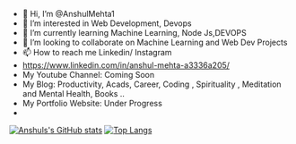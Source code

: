 - 👋 Hi, I’m @AnshulMehta1
- 👀 I’m interested in Web Development, Devops
- 🌱 I’m currently learning Machine Learning, Node Js,DEVOPS
- 💞️ I’m looking to collaborate on Machine Learning and Web Dev Projects
- 📫 How to reach me Linkedin/ Instagram
- https://www.linkedin.com/in/anshul-mehta-a3336a205/
- My Youtube Channel: Coming Soon
- My Blog: Productivity, Acads, Career, Coding , Spirituality , Meditation and Mental Health, Books ..
- My Portfolio Website: Under Progress
- 

<!---
AnshulMehta1/AnshulMehta1 is a ✨ special ✨ repository because its `README.md` (this file) appears on your GitHub profile.
You can click the Preview link to take a look at your changes.
--->


[![Anshuls's GitHub stats](https://github-readme-stats.vercel.app/api?username=AnshulMehta1)](https://github.com/anuraghazra/github-readme-stats)
[![Top Langs](https://github-readme-stats.vercel.app/api/top-langs/?username=AnshulMehta1)](https://github.com/anuraghazra/github-readme-stats)

